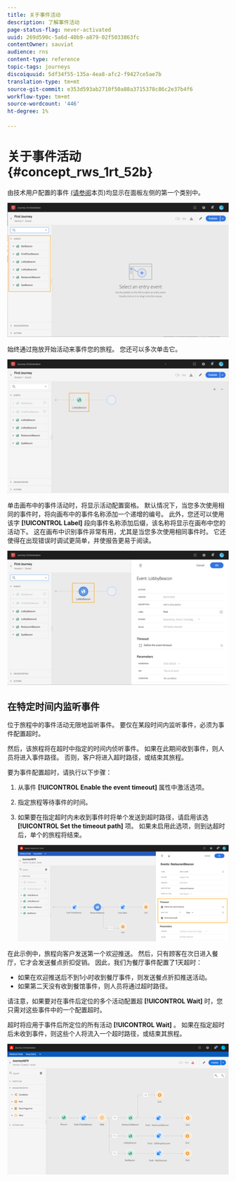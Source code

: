 ```yaml
---
title: 关于事件活动
description: 了解事件活动
page-status-flag: never-activated
uuid: 269d590c-5a6d-40b9-a879-02f5033863fc
contentOwner: sauviat
audience: rns
content-type: reference
topic-tags: journeys
discoiquuid: 5df34f55-135a-4ea8-afc2-f9427ce5ae7b
translation-type: tm+mt
source-git-commit: e353d593ab2710f50a88a3715378c86c2e37b4f6
workflow-type: tm+mt
source-wordcount: '446'
ht-degree: 1%

---
```



# 关于事件活动 {#concept_rws_1rt_52b}

由技术用户配置的事件 [(请参阅](../event/about-events.md)本页)均显示在面板左侧的第一个类别中。

![](../assets/journey43.png)

始终通过拖放开始活动来事件您的旅程。 您还可以多次单击它。

![](../assets/journey44.png)

单击画布中的事件活动时，将显示活动配置窗格。 默认情况下，当您多次使用相同的事件时，将向画布中的事件名称添加一个递增的编号。 此外，您还可以使用该字 **[!UICONTROL Label]** 段向事件名称添加后缀，该名称将显示在画布中您的活动下。 这在画布中识别事件非常有用，尤其是当您多次使用相同事件时。 它还使得在出现错误时调试更简单，并使报告更易于阅读。

![](../assets/journey33.png)

## 在特定时间内监听事件

位于旅程中的事件活动无限地监听事件。 要仅在某段时间内监听事件，必须为事件配置超时。

然后，该旅程将在超时中指定的时间内侦听事件。 如果在此期间收到事件，则人员将进入事件路径。 否则，客户将进入超时路径，或结束其旅程。

要为事件配置超时，请执行以下步骤：

1. 从事件 **[!UICONTROL Enable the event timeout]** 属性中激活选项。

1. 指定旅程等待事件的时间。

1. 如果要在指定超时内未收到事件时将单个发送到超时路径，请启用该选 **[!UICONTROL Set the timeout path]** 项。 如果未启用此选项，则到达超时后，单个的旅程将结束。

   ![](../assets/event-timeout.png)

在此示例中，旅程向客户发送第一个欢迎推送。 然后，只有顾客在次日进入餐厅，它才会发送餐点折扣促销。 因此，我们为餐厅事件配置了1天超时：

* 如果在欢迎推送后不到1小时收到餐厅事件，则发送餐点折扣推送活动。
* 如果第二天没有收到餐馆事件，则人员将通过超时路径。

请注意，如果要对在事件后定位的多个活动配置超 **[!UICONTROL Wait]** 时，您只需对这些事件中的一个配置超时。

超时将应用于事件后所定位的所有活动 **[!UICONTROL Wait]** 。 如果在指定超时后未收到事件，则这些个人将流入一个超时路径，或结束其旅程。

![](../assets/event-timeout-group.png)
